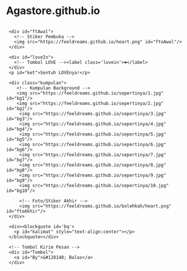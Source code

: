 # Agastore.github.io
<html lang="id">
<meta charset='UTF-8'/><meta content='width=device-width, initial-scale=1, user-scalable=1, minimum-scale=1, maximum-scale=5' name='viewport'/><meta content='IE=edge' http-equiv='X-UA-Compatible'/>
  
  <link rel="preconnect" href="https://fonts.googleapis.com">
  <link rel="preconnect" href="https://fonts.gstatic.com" crossorigin>
  <link href="https://fonts.googleapis.com/css2?family=Poppins&display=swap" rel="stylesheet">

  <script src="https://cdn.jsdelivr.net/npm/sweetalert2@11.0.19/dist/sweetalert2.all.min.js"></script>
  <script src="https://unpkg.com/typeit@8.7.0/dist/index.umd.js"></script><link href="https://feeldreams.github.io/perasaanku/style.css" rel="stylesheet" type="text/css" />
  <script src="https://kit.fontawesome.com/4f3ce16e3e.js" crossorigin="anonymous"></script>
  
<head>
<title>Permintaan Maafku yang Tulus</title>
<link rel="icon" type="image/x-icon" href="https://malasid.github.io/favicon.png">
<meta name="description" content="HTML Bucin Malas.id">
<!-- 
  Made with love by Rayys!
  
     Blog: www.feeldream.id
     Instagram: @rayyarrr
     TikTok: @feelthisray
     Email: rayyarr73@gmail.com
     
  Thanks to all <3
-->
</head>
<style>
:root {
--ukuran-teks: 14px;
--gaya-font: 'Poppins', sans-serif;
}
</style>
<body>
	
   <!-- Ganti Audio di sini -->
   <audio src="https://feeldreams.github.io/sepertinya/sepertinya.mp3" id="linkmp3" class="sembunyi"></audio>
   
   <div id="bodyblur"><img src="" id="wallpaper"/></div>
   
   <div id='Content'>

     <div id="ftAwal">
       <!-- Stiker Pembuka -->
       <img src="https://feeldreams.github.io/heart.png" id="ftoAwal"/>
     </div>

     <div id="loveIn">
       <!-- Tombol LOVE --><label class='lovein'>❤️</label>
     </div>
     <p id="ket">Sentuh LOVEnya!</p>

     <div class="kumpulan">
     	<!-- Kumpulan Background -->
     	<img src="https://feeldreams.github.io/sepertinya/1.jpg" id="bg1"/>
     	<img src="https://feeldreams.github.io/sepertinya/2.jpg" id="bg2"/>
         <img src="https://feeldreams.github.io/sepertinya/3.jpg" id="bg3"/>
         <img src="https://feeldreams.github.io/sepertinya/4.jpg" id="bg4"/>
         <img src="https://feeldreams.github.io/sepertinya/5.jpg" id="bg5"/>
         <img src="https://feeldreams.github.io/sepertinya/6.jpg" id="bg6"/>
         <img src="https://feeldreams.github.io/sepertinya/7.jpg" id="bg7"/>
         <img src="https://feeldreams.github.io/sepertinya/8.jpg" id="bg8"/>
         <img src="https://feeldreams.github.io/sepertinya/9.jpg" id="bg9"/>
         <img src="https://feeldreams.github.io/sepertinya/10.jpg" id="bg10"/>
         
         <!-- Foto/Stiker Akhir -->
         <img src="https://feeldreams.github.io/bolehkah/heart.png" id="ftoAkhir"/>
     </div>
     
     <div><blockquote id='bq'>
       <p id="kalimat" style="text-align:center"></p>
     </blockquote></div>
     
     <!-- Tombol Kirim Pesan -->
     <div id="Tombol">
       <a id="By">&#128140; Balas</a>
     </div>

   </div>

<!-- Jangan Edit Bagian Ini --><script>
  const body = document.querySelector("body");const swalst = Swal.mixin({timer: 2500, allowOutsideClick: false, showConfirmButton: false, timerProgressBar: true, imageHeight: 90,}); audio = new Audio('' + linkmp3.src); ftganti=0;fungsi=0;fungsiAwal=0;function berjatuhan() {const heart = document.createElement("div"); heart.className = "fas fa-heart"; heart.style.left = (Math.random() * 90)+"vw"; heart.style.animationDuration = (Math.random()*3)+2+"s"; body.appendChild(heart);} setInterval(function name(params) {var heartArr = document.querySelectorAll(".fa-heart"); if (heartArr.length > 100) {heartArr[0].remove()}},100);Content.style = "opacity:1;margin-top:14vh"; const swals = Swal.mixin({allowOutsideClick: false, cancelButtonColor: '#FF0040', imageHeight: 80,}); const inip = []; const iniwp = []; iden = 1; setTimeout(tes,500);function tes(){wallpaper.src = iniwp[1];}
  
  iniwp[1] = bg1.src; 
  iniwp[2] = bg2.src; 
  iniwp[3] = bg3.src; 
  iniwp[4] = bg4.src; 
  iniwp[5] = bg5.src; 
  iniwp[6] = bg6.src; 
  iniwp[7] = bg7.src; 
  iniwp[8] = bg8.src;
  iniwp[9] = bg9.src;
  iniwp[10] = bg10.src;
  
  inip[1] = "sepertinya aku masih<br>belum berhasil yaa,";
  inip[2] = "untuk menjadi<br>apa yang kamu mau";
  inip[3] = "aku minta maaf ya";
  inip[4] = "kalo sama aku,";
  inip[5] = "kamu banyak kecewanya";
  inip[6] = "dan juga banyak sedihnya,";
  inip[7] = "aku minta maaf";
  inip[8] = "kalo kamu ketemunya<br>sama orang seperti aku";
  inip[9] = "yang masih belum<br>bisa bahagiain kamu";
  inip[10] = "sekali lagi<br>aku minta maaf ツ";
  
  totalPesan = 10; //Input total pesan (slide) di sini ya!

function waktumuncul(){
	  setTimeout(kalimatakhir,4100);
      setTimeout(kalimatakhir,7200);
      setTimeout(kalimatakhir,9900);
      setTimeout(kalimatakhir,11900);
      setTimeout(kalimatakhir,13300);
      setTimeout(kalimatakhir,15800);
      setTimeout(kalimatakhir,18800);
      setTimeout(kalimatakhir,21000);
      setTimeout(kalimatakhir,24400);
      setTimeout(kalimatakhir,27600);
}
</script>
<script src="https://malasid.github.io/html/maafku.js"></script>
<!-- Sampai Sini -->
</body>
</html>
